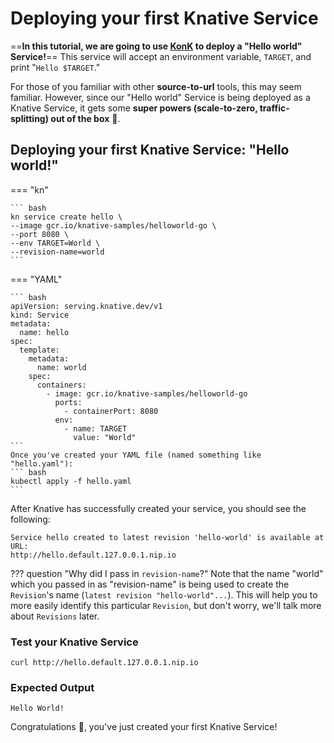 # Deploying your first Knative Service

==**In this tutorial, we are going to use [KonK](https://konk.dev) to deploy a "Hello world" Service!**== This service will accept an environment variable, `TARGET`, and print "`Hello $TARGET`."

For those of you familiar with other **source-to-url** tools, this may seem familiar. However, since our "Hello world" Service is being deployed as a Knative Service, it gets some **super powers (scale-to-zero, traffic-splitting) out of the box** :rocket:.

## Deploying your first Knative Service: "Hello world!"
=== "kn"

    ``` bash
    kn service create hello \
    --image gcr.io/knative-samples/helloworld-go \
    --port 8080 \
    --env TARGET=World \
    --revision-name=world
    ```

=== "YAML"

    ``` bash
    apiVersion: serving.knative.dev/v1
    kind: Service
    metadata:
      name: hello
    spec:
      template:
        metadata:
          name: world
        spec:
          containers:
            - image: gcr.io/knative-samples/helloworld-go
              ports:
                - containerPort: 8080
              env:
                - name: TARGET
                  value: "World"
    ```
    Once you've created your YAML file (named something like "hello.yaml"):
    ``` bash
    kubectl apply -f hello.yaml
    ```

After Knative has successfully created your service, you should see the following:
```{ .bash .no-copy }
Service hello created to latest revision 'hello-world' is available at URL:
http://hello.default.127.0.0.1.nip.io
```

??? question "Why did I pass in `revision-name`?"
    Note that the name "world" which you passed in as "revision-name" is being used to create the `Revision`'s name (`latest revision "hello-world"...`). This will help you to more easily identify this particular `Revision`, but don't worry, we'll talk more about `Revisions` later.

### Test your Knative Service
```
curl http://hello.default.127.0.0.1.nip.io
```

### Expected Output
```{ .bash .no-copy }
Hello World!
```

Congratulations :tada:, you've just created your first Knative Service!
